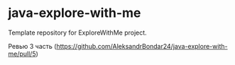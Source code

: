 # java-explore-with-me
Template repository for ExploreWithMe project.

Ревью 3 часть (https://github.com/AleksandrBondar24/java-explore-with-me/pull/5)
